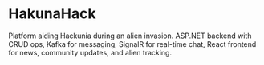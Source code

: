 # HakunaHack
Platform aiding Hackunia during an alien invasion. ASP.NET backend with CRUD ops, Kafka for messaging, SignalR for real-time chat, React frontend for news, community updates, and alien tracking.
